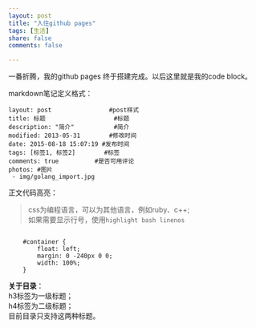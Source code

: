```yaml
---
layout: post
title: "入住github pages"
tags: [生活]
share: false
comments: false

---
```


一番折腾，我的github pages 终于搭建完成。以后这里就是我的code block。
<!-- more -->

markdown笔记定义格式：

	layout: post				#post样式
	title: 标题					#标题
	description: "简介"			#简介
	modified: 2013-05-31		#修改时间
	date: 2015-08-18 15:07:19 #发布时间
	tags: [标签1, 标签2]		#标签
	comments: true			#是否可用评论
	photos: #图片
 	 - img/golang_import.jpg


正文代码高亮：

>css为编程语言，可以为其他语言，例如ruby、c++;  
>如果需要显示行号，使用`highlight bash linenos` 

```

	#container {
	    float: left;
	    margin: 0 -240px 0 0;
	    width: 100%;
	}

```


**关于目录**：  
h3标签为一级标题；  
h4标签为二级标题；  
目前目录只支持这两种标题。